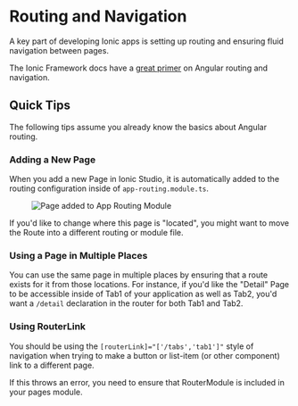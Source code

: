 ---
---

# Routing and Navigation

A key part of developing Ionic apps is setting up routing and ensuring fluid navigation between pages.

The Ionic Framework docs have a [great primer](/docs/angular/navigation) on Angular routing and navigation.

## Quick Tips

The following tips assume you already know the basics about Angular routing.

### Adding a New Page

When you add a new Page in Ionic Studio, it is automatically added to the routing configuration inside of `app-routing.module.ts`.

<figure>
  <img alt="Page added to App Routing Module" src="/docs/assets/img/studio/ss-page-routing-module.png" />
</figure>

If you'd like to change where this page is "located", you might want to move the Route into a different routing or module file.

### Using a Page in Multiple Places

You can use the same page in multiple places by ensuring that a route exists for it from those locations. For instance, if you'd like the "Detail" Page to be accessible inside of Tab1 of your application as well as Tab2, you'd want a `/detail` declaration in the router for both Tab1 and Tab2.

### Using RouterLink

You should be using the `[routerLink]="['/tabs','tab1']"` style of navigation when trying to make a button or list-item (or other component) link to a different page.

If this throws an error, you need to ensure that RouterModule is included in your pages module.